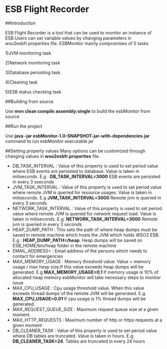 # ESB Flight Recorder

##Introduction

ESB Flight Recorder is a tool that can be used to monitor an instance of ESB.Users can set variable 
values by changing parameters in wso2esbfr.properties file. 
ESBMonitor mainly compromises of 5 tasks
  
  1)JVM monitoring task
  
  2)Network monitoring task
  
  3)Database persisting task
  
  4)Cleaning task
  
  5)ESB status checking task
  
##Building from source

Use **mvn clean compile assembly:single** to build the esbMonitor from source

##Run the project

Use **java -jar esbMonitor-1.0-SNAPSHOT-jar-with-dependencies.jar** command to run esbMonitor executable
jar

##Setting property values
Many options can be customized through changing values in **wso2esbfr.properties** file.
- DB_TASK_INTERVAL : Value of this property is used to set period value where ESB events are persisted to
database. Value is taken in miliseconds. E.g : **DB_TASK_INTERVAL=3000** ESB events are persisted in every 3 sseconds
- JVM_TASK_INTERVAL : Value of this property is used to set period value where remote JVM is queried for resource usages. Value is taken in miliseconds. E.g **JVM_TASK_INTERVAL=3000** Remote jvm is queried in every 3 seconds
- NETWORK_TASK_INTERVAL : Value of this property is used to set period value where remote JVM is queried for network request load. Value is taken in miliseconds. E.g. **NETWORK_TASK_INTERVAL=3000** Remote jvm is queried in every 3 seconds
- HEAP_DUMP_PATH : This sets the path of where heap dumps must be saved in remote machine which hosts the JVM which holds WSO2 ESB.
E.g : **HEAP_DUMP_PATH=/heap**. Heap dumps will be saved on ESB_HOME/bin/heap folder in the remote machine
- EMAIL_ADDRESS= : Email address of the persons which needs to contact for emergencies
- MAX_MEMORY_USAGE : Memory threshold value. Value = memory usage / max heap size.If this value exceeds heap dumps will be generated. E.g **MAX_MEMORY_USAGE=0.1** If memory usage is 10% of allocated heap memory esbMonitor will take necessary steps to monitor issue
- MAX_CPU_USAGE : Cpu usage threshold value. When this value exceeds thread dumps of the remote JVM will be generated. E.g. **MAX_CPU_USAGE=0.01** If cpu usage is 1% thread dumps will be generated.
- MAX_REQUEST_QUEUE_SIZE : Maximum request queue size at a given moment.
- MAX_HTTP_REQUESTS : Maximum number of http or https requests at a given moment
- DB_CLEANER_TASK : Value of this property is used to set period value where DB tables are truncated. Value is taken in hours.
E.g. **DB_CLEANER_TASK=24**. Tables are truncated in every 24 hours
  
  
